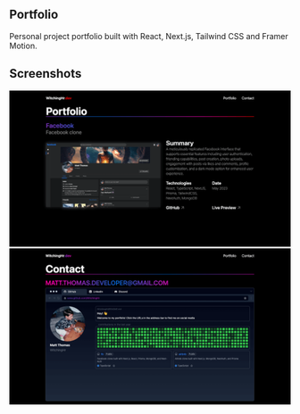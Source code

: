 ## Portfolio

Personal project portfolio built with React, Next.js, Tailwind CSS and Framer Motion.

## Screenshots

![Portfolio](./docs/screenshots/screenshot1.png)
![Contact](./docs/screenshots/screenshot2.png)
